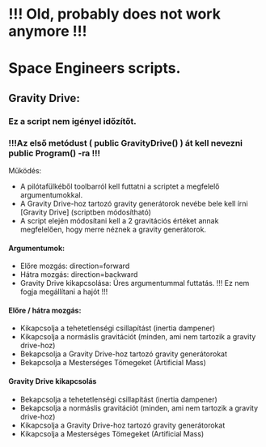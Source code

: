 # !!! Old, probably does not work anymore !!!

# Space Engineers scripts.
## Gravity Drive:
### Ez a script nem igényel időzítőt.
### !!!Az első metódust ( public GravityDrive() ) át kell nevezni public Program() -ra !!!
Működés: 
- A pilótafülkéből toolbarról kell futtatni a scriptet a megfelelő argumentumokkal.
- A Gravity Drive-hoz tartozó gravity generátorok nevébe bele kell írni [Gravity Drive]  (scriptben módosítható)
- A script elején módosítani kell a 2 gravitációs értéket annak megfelelően, hogy merre néznek a gravity generátorok. 

#### Argumentumok: 
- Előre mozgás: direction=forward
- Hátra mozgás: direction=backward
- Gravity Drive kikapcsolása: Üres argumentummal futtatás. !!! Ez nem fogja megállítani a hajót !!!

#### Előre / hátra mozgás:
- Kikapcsolja a tehetetlenségi csillapítást (inertia dampener)
- Kikapcsolja a normáslis gravitációt (minden, ami nem tartozik a gravity drive-hoz)
- Bekapcsolja a Gravity Drive-hoz tartozó gravity generátorokat
- Bekapcsolja a Mesterséges Tömegeket (Artificial Mass)

#### Gravity Drive kikapcsolás
- Bekapcsolja a tehetetlenségi csillapítást (inertia dampener)
- Bekapcsolja a normáslis gravitációt (minden, ami nem tartozik a gravity drive-hoz)
- Kikapcsolja a Gravity Drive-hoz tartozó gravity generátorokat
- Kikapcsolja a Mesterséges Tömegeket (Artificial Mass)
